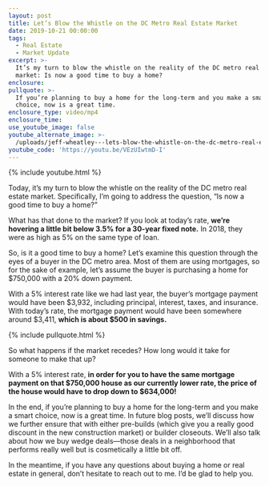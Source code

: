 ```yaml
---
layout: post
title: Let’s Blow the Whistle on the DC Metro Real Estate Market
date: 2019-10-21 00:00:00
tags:
  - Real Estate
  - Market Update
excerpt: >-
  It’s my turn to blow the whistle on the reality of the DC metro real estate
  market: Is now a good time to buy a home?
enclosure:
pullquote: >-
  If you’re planning to buy a home for the long-term and you make a smart
  choice, now is a great time.
enclosure_type: video/mp4
enclosure_time:
use_youtube_image: false
youtube_alternate_image: >-
  /uploads/jeff-wheatley---lets-blow-the-whistle-on-the-dc-metro-real-estate-market-youtube.jpg
youtube_code: 'https://youtu.be/VEzUIwtmD-I'
---
```


{% include youtube.html %}

Today, it’s my turn to blow the whistle on the reality of the DC metro real estate market. Specifically, I’m going to address the question, “Is now a good time to buy a home?”&nbsp;

What has that done to the market? If you look at today’s rate, **we’re hovering a little bit below 3.5% for a 30-year fixed note.** In 2018, they were as high as 5% on the same type of loan.

So, is it a good time to buy a home? Let’s examine this question through the eyes of a buyer in the DC metro area. Most of them are using mortgages, so for the sake of example, let’s assume the buyer is purchasing a home for $750,000 with a 20% down payment.

With a 5% interest rate like we had last year, the buyer’s mortgage payment would have been $3,932, including principal, interest, taxes, and insurance. With today’s rate, the mortgage payment would have been somewhere around $3,411, **which is about $500 in savings.**

{% include pullquote.html %}

So what happens if the market recedes? How long would it take for someone to make that up?

With a 5% interest rate, **in order for you to have the same mortgage payment on that $750,000 house as our currently lower rate, the price of the house would have to drop down to $634,000\!**

In the end, if you’re planning to buy a home for the long-term and you make a smart choice, now is a great time. In future blog posts, we’ll discuss how we further ensure that with either pre-builds (which give you a really good discount in the new construction market) or builder closeouts. We’ll also talk about how we buy wedge deals—those deals in a neighborhood that performs really well but is cosmetically a little bit off.

In the meantime, if you have any questions about buying a home or real estate in general, don’t hesitate to reach out to me. I’d be glad to help you.